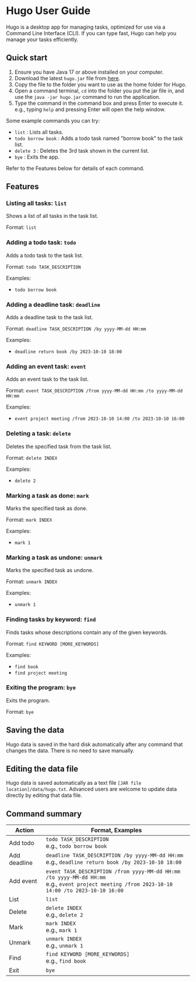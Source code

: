 # Hugo User Guide

Hugo is a desktop app for managing tasks, optimized for use via a Command Line Interface (CLI). If you can type fast, Hugo can help you manage your tasks efficiently.

## Quick start

1. Ensure you have Java 17 or above installed on your computer.
2. Download the latest `hugo.jar` file from [here](#).
3. Copy the file to the folder you want to use as the home folder for Hugo.
4. Open a command terminal, `cd` into the folder you put the jar file in, and use the `java -jar hugo.jar` command to run the application.
5. Type the command in the command box and press Enter to execute it. e.g., typing `help` and pressing Enter will open the help window.

Some example commands you can try:
- `list` : Lists all tasks.
- `todo borrow book` : Adds a todo task named "borrow book" to the task list.
- `delete 3` : Deletes the 3rd task shown in the current list.
- `bye` : Exits the app.

Refer to the Features below for details of each command.

## Features

### Listing all tasks: `list`
Shows a list of all tasks in the task list.

Format: `list`

### Adding a todo task: `todo`
Adds a todo task to the task list.

Format: `todo TASK_DESCRIPTION`

Examples:
- `todo borrow book`

### Adding a deadline task: `deadline`
Adds a deadline task to the task list.

Format: `deadline TASK_DESCRIPTION /by yyyy-MM-dd HH:mm`

Examples:
- `deadline return book /by 2023-10-10 18:00`

### Adding an event task: `event`
Adds an event task to the task list.

Format: `event TASK_DESCRIPTION /from yyyy-MM-dd HH:mm /to yyyy-MM-dd HH:mm`

Examples:
- `event project meeting /from 2023-10-10 14:00 /to 2023-10-10 16:00`

### Deleting a task: `delete`
Deletes the specified task from the task list.

Format: `delete INDEX`

Examples:
- `delete 2`

### Marking a task as done: `mark`
Marks the specified task as done.

Format: `mark INDEX`

Examples:
- `mark 1`

### Marking a task as undone: `unmark`
Marks the specified task as undone.

Format: `unmark INDEX`

Examples:
- `unmark 1`

### Finding tasks by keyword: `find`
Finds tasks whose descriptions contain any of the given keywords.

Format: `find KEYWORD [MORE_KEYWORDS]`

Examples:
- `find book`
- `find project meeting`

### Exiting the program: `bye`
Exits the program.

Format: `bye`

## Saving the data
Hugo data is saved in the hard disk automatically after any command that changes the data. There is no need to save manually.

## Editing the data file
Hugo data is saved automatically as a text file `[JAR file location]/data/hugo.txt`. Advanced users are welcome to update data directly by editing that data file.

## Command summary

| Action | Format, Examples |
|--------|------------------|
| Add todo | `todo TASK_DESCRIPTION`<br>e.g., `todo borrow book` |
| Add deadline | `deadline TASK_DESCRIPTION /by yyyy-MM-dd HH:mm`<br>e.g., `deadline return book /by 2023-10-10 18:00` |
| Add event | `event TASK_DESCRIPTION /from yyyy-MM-dd HH:mm /to yyyy-MM-dd HH:mm`<br>e.g., `event project meeting /from 2023-10-10 14:00 /to 2023-10-10 16:00` |
| List | `list` |
| Delete | `delete INDEX`<br>e.g., `delete 2` |
| Mark | `mark INDEX`<br>e.g., `mark 1` |
| Unmark | `unmark INDEX`<br>e.g., `unmark 1` |
| Find | `find KEYWORD [MORE_KEYWORDS]`<br>e.g., `find book` |
| Exit | `bye` |